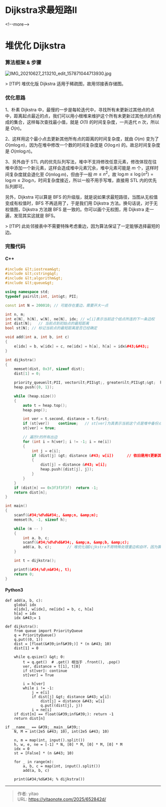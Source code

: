 # Dijkstra求最短路II


&lt;!--more--&gt;

# 堆优化 Dijkstra

### 算法框架 &amp; 步骤

![IMG_20210627_213210_edit_157871044713930.jpg](https://cdn.acwing.com/media/article/image/2021/06/27/94631_e0a41162d7-IMG_20210627_213210_edit_157871044713930.jpg)

&gt; [!TIP] 堆优化版 Dijkstra 适用于稀疏图，故用邻接表存储图。

### 优化思路

1、朴素 Dijkstra 中，最慢的一步是每轮迭代中，寻找所有未更新过其他点的点中，距离起点最近的点，我们可以用小根堆来维护这个所有未更新过其他点的点构成的集合，这样每次查找最小值，就是 $O(1)$ 的时间复杂度，一共迭代 $n$ 次，所以是 $O(n)$。

2、这样用这个最小点去更新其他所有点的距离的时间复杂度，就由 $O(m)$ 变为了 $O(m\log n)$，因为在堆中修改一个数的时间复杂度是 $O(\log n)$ 的。故总时间复杂度是 $O(m\log n)$。

3、另外由于 STL 内的优先队列写法，堆中不支持修改任意元素，修改体现在往堆中添加一个新元素，这样会造成堆中元素冗余，堆中元素可能是 $m$ 个，这样时间复杂度就会退化至 $O(m\log m)$，但由于一般 $m \leq n^{2}$，故 $\log m \leq \log(n^{2}) = \log m \leq 2\log n$，时间复杂度接近，所以一般不用手写堆，直接用 STL 内的优先队列即可。

另外，Dijkstra 可以算是 BFS 的升级版，就是说如果求最短路径，当图从无权值变成有权值时，BFS 不再适用了，于是我们用 Dijkstra 方法。换句话说，对于无权值图，Dijkstra 方法跟 BFS 是一致的。你可以画个无权图，用 Dijkstra 走一遍，发现其实这就是 BFS。

&gt; [!TIP] 此处邻接表中不需要特殊考虑重边，因为算法保证了一定能够选择最短的边。

### 完整代码

#### C&#43;&#43;
```cpp
#include &lt;iostream&gt;
#include &lt;cstring&gt;
#include &lt;algorithm&gt;
#include &lt;queue&gt;

using namespace std;
typedef pair&lt;int, int&gt; PII;

const int N = 200010; // 可能存在重边，需要开大一点

int n, m;
int e[N], h[N], w[N], ne[N], idx; // w[i]表示当前这个结点所连的下一条边权
int dist[N];   // 当前点到初始点的最短距离
bool st[N]; // 标记当前点的最短距离是否已经确定

void add(int a, int b, int c)
{
    e[idx] = b, w[idx] = c, ne[idx] = h[a], h[a] = idx&#43;&#43;;
}

int dijkstra()
{
    memset(dist, 0x3f, sizeof dist);
    dist[1] = 0;

    priority_queue&lt;PII, vector&lt;PII&gt;, greater&lt;PII&gt;&gt;  heap; // 小根堆的写法，不用过多深究，记住即可
    heap.push({0, 1});

    while (heap.size())
    {
        auto t = heap.top();
        heap.pop();

        int ver = t.second, distance = t.first;
        if (st[ver])    continue;   // st[ver]为真表示当前这个点是堆中备份点，已经被处理过
        st[ver] = true;

        // 遍历t的所有出边
        for (int i = h[ver]; i != -1; i = ne[i])
        {
            int j = e[i];
            if (dist[j] &gt; distance &#43; w[i])      // 依旧是用t更新其他所有直连点距离
            {
                dist[j] = distance &#43; w[i];
                heap.push({dist[j], j});
            }
        }
    }
    if (dist[n] == 0x3f3f3f3f)  return -1;
    return dist[n];
}

int main()
{
    scanf(&#34;%d%d&#34;, &amp;n, &amp;m);
    memset(h, -1, sizeof h);

    while (m -- )
    {
        int a, b, c;
        scanf(&#34;%d%d%d&#34;, &amp;a, &amp;b, &amp;c);
        add(a, b, c);       // 堆优化版Dijkstra不用特殊处理重边和自环，因为算法本身会选择最短边
    }

    int t = dijkstra();

    printf(&#34;%d\n&#34;, t);
    return 0;
}
```

#### Python3
```python3
def add(a, b, c):
    global idx
    e[idx], w[idx], ne[idx] = b, c, h[a]
    h[a] = idx
    idx &#43;= 1

def dijkstra():
    from queue import PriorityQueue
    q = PriorityQueue()
    q.put((0, 1))
    dist = [float(&#39;inf&#39;)] * (n &#43; 10)
    dist[1] = 0

    while q.qsize() &gt; 0:
        t = q.get()  # .get() 相当于 .front(), .pop()
        ver, distance = t[1], t[0]
        if st[ver]: continue
        st[ver] = True

        i = h[ver]
        while i != -1:
            j = e[i]
            if dist[j] &gt; distance &#43; w[i]:
                dist[j] = distance &#43; w[i]
                q.put((dist[j], j))
            i = ne[i]
    if dist[n] == float(&#39;inf&#39;): return -1
    return dist[n]

if __name__ == &#39;__main__&#39;:
    N, M = int(2e5 &#43; 10), int(2e5 &#43; 10)

    n, m = map(int, input().split())
    h, w, e, ne = [-1] * N, [0] * M, [0] * M, [0] * M
    idx = 0
    st = [False] * (n &#43; 10)

    for _ in range(m):
        a, b, c = map(int, input().split())
        add(a, b, c)

    print(&#34;%d&#34; % dijkstra())
```


---

> 作者: yitao  
> URL: https://yitaonote.com/2025/652842d/  

